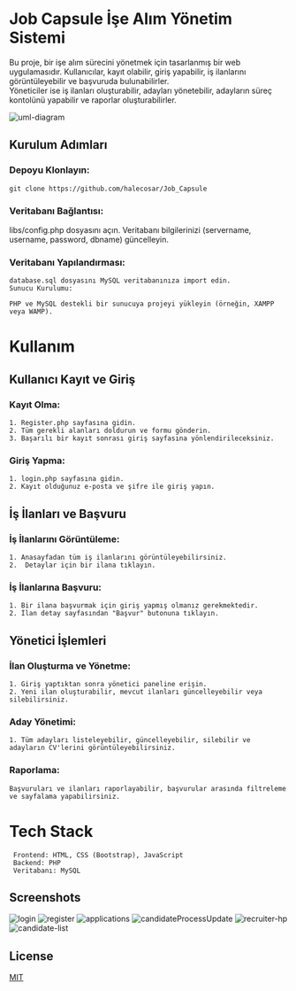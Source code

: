 # Job Capsule İşe Alım Yönetim Sistemi

Bu proje, bir işe alım sürecini yönetmek için tasarlanmış bir web uygulamasıdır. Kullanıcılar, kayıt olabilir, giriş yapabilir, iş ilanlarını görüntüleyebilir ve başvuruda bulunabilirler.                                         
Yöneticiler ise iş ilanları oluşturabilir, adayları yönetebilir, adayların süreç kontolünü yapabilir ve raporlar oluşturabilirler.

![uml-diagram](https://github.com/halecosar/Job_Capsule/assets/142445977/f8f6c28f-0562-4ecd-b506-0aef7349b2d9)



## Kurulum Adımları


### Depoyu Klonlayın:

    git clone https://github.com/halecosar/Job_Capsule

### Veritabanı Bağlantısı:

libs/config.php dosyasını açın.
Veritabanı bilgilerinizi (servername, username, password, dbname) güncelleyin.

### Veritabanı Yapılandırması:

    database.sql dosyasını MySQL veritabanınıza import edin.
    Sunucu Kurulumu:

    PHP ve MySQL destekli bir sunucuya projeyi yükleyin (örneğin, XAMPP veya WAMP).
    


# Kullanım

## Kullanıcı Kayıt ve Giriş
### Kayıt Olma:
    1. Register.php sayfasına gidin.
    2. Tüm gerekli alanları doldurun ve formu gönderin.
    3. Başarılı bir kayıt sonrası giriş sayfasına yönlendirileceksiniz.
### Giriş Yapma:
    1. login.php sayfasına gidin.
    2. Kayıt olduğunuz e-posta ve şifre ile giriş yapın.
  ##  İş İlanları ve Başvuru
### İş İlanlarını Görüntüleme:
    1. Anasayfadan tüm iş ilanlarını görüntüleyebilirsiniz.
    2.  Detaylar için bir ilana tıklayın.
### İş İlanlarına Başvuru:
    1. Bir ilana başvurmak için giriş yapmış olmanız gerekmektedir.
    2. İlan detay sayfasından "Başvur" butonuna tıklayın.
## Yönetici İşlemleri
 ### İlan Oluşturma ve Yönetme:
    1. Giriş yaptıktan sonra yönetici paneline erişin.
    2. Yeni ilan oluşturabilir, mevcut ilanları güncelleyebilir veya silebilirsiniz.
### Aday Yönetimi:
    1. Tüm adayları listeleyebilir, güncelleyebilir, silebilir ve adayların CV'lerini görüntüleyebilirsiniz.
### Raporlama: 
    Başvuruları ve ilanları raporlayabilir, başvurular arasında filtreleme ve sayfalama yapabilirsiniz.





# Tech Stack
     Frontend: HTML, CSS (Bootstrap), JavaScript
     Backend: PHP
     Veritabanı: MySQL



## Screenshots
![login](https://github.com/halecosar/Job_Capsule/assets/142445977/5ed1d827-f553-495a-9b0e-e25812a32533)
![register](https://github.com/halecosar/Job_Capsule/assets/142445977/f804edba-399b-4d4e-83b9-58cd55d9593a)
![applications](https://github.com/halecosar/Job_Capsule/assets/142445977/9d7b2afa-1ac2-471b-a3d8-27616619207f)
![candidateProcessUpdate](https://github.com/halecosar/Job_Capsule/assets/142445977/8ef0dd30-9839-4a8b-9863-f658a7032393)
![recruiter-hp](https://github.com/halecosar/Job_Capsule/assets/142445977/dca8ada8-3b51-48f5-876c-9e8eb440dbb1)
![candidate-list](https://github.com/halecosar/Job_Capsule/assets/142445977/a0c6a571-e45c-4d88-b420-869e2d8130a8)




## License

[MIT](https://choosealicense.com/licenses/mit/)


